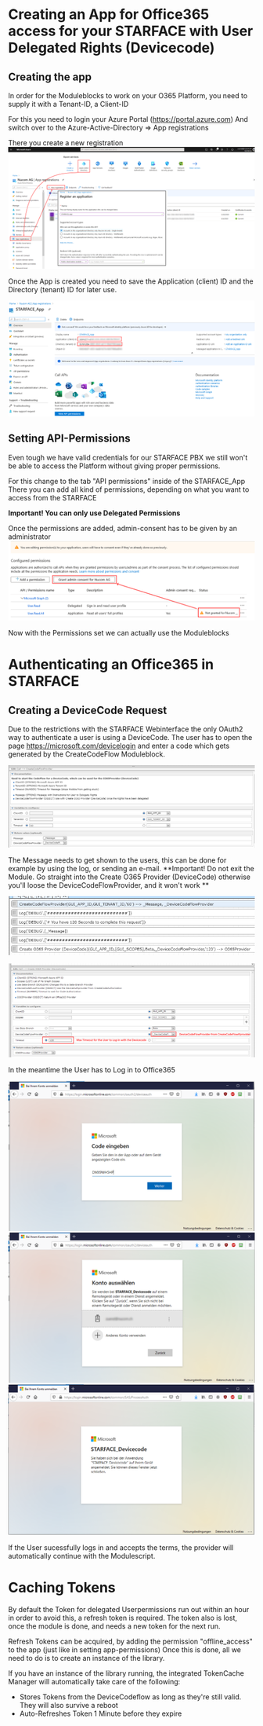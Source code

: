 # Creating an App for Office365 access for your STARFACE with User Delegated Rights (Devicecode)
## Creating the app
In order for the Moduleblocks to work on your O365 Platform, you need to supply it with a Tenant-ID, a Client-ID

For this you need to login your Azure Portal (https://portal.azure.com)
And switch over to the Azure-Active-Directory ⇒ App registrations

There you create a new registration
  ![create_app](/img/create_app.png "create_app")
  
Once the App is created you need to save the Application (client) ID and the Directory (tenant) ID for later use.

  ![app_info](/img/app_info.png "app_info")

## Setting API-Permissions
Even tough we have valid credentials for our STARFACE PBX we still won't be able to access the Platform without giving proper permissions.

For this change to the tab "API permissions" inside of the STARFACE_App
There you can add all kind of permissions, depending on what you want to access from the STARFACE

**Important! You can only use Delegated Permissions**

Once the permissions are added, admin-consent has to be given by an administrator
  ![admin-consent](/img/admin-consent.png "admin-consent")
  
Now with the Permissions set we can actually use the Moduleblocks

# Authenticating an Office365 in STARFACE

## Creating a DeviceCode Request
Due to the restrictions with the STARFACE Webinterface the only OAuth2 way to authenticate a user is using a DeviceCode.
The user has to open the page https://microsoft.com/devicelogin and enter a code which gets generated by the CreateCodeFlow Moduleblock.

  ![create_codeflow](/img/create_codeflow.png "create_codeflow")
  
The Message needs to get shown to the users, this can be done for example by using the log, or sending an e-mail.
**Important! Do not exit the Module. Go straight into the Create O365 Provider (DeviceCode) otherwise you'll loose the DeviceCodeFlowProvider, and it won't work **

  ![example_block_codeflow](/img/example_block_codeflow.png "example_block_codeflow.png")
  
  ![o365provider_devicecode](/img/o365provider_devicecode.png "o365provider_devicecode.png")
  
  In the meantime the User has to Log in to Office365

  ![deviceauth_start](/img/deviceauth_start.png "deviceauth_start.png")
  ![deviceauth_part2](/img/deviceauth_part2.png "deviceauth_part2.png")
  ![deviceauth_finish](/img/deviceauth_finish.png "deviceauth_finish.png")

If the User sucessfully logs in and accepts the terms, the provider will automatically continue with the Modulescript.

# Caching Tokens
By default the Token for delegated Userpermissions run out within an hour in order to avoid this, a refresh token is required.
The token also is lost, once the module is done, and needs a new token for the next run.

Refresh Tokens can be acquired, by adding the permission "offline_access" to the app (just like in setting app-permissions)
Once this is done, all we need to do is to create an instance of the library. 

If you have an instance of the library running, the integrated TokenCache Manager will automatically take care of the following:
- Stores Tokens from the DeviceCodeflow as long as they're still valid. They will also survive a reboot
- Auto-Refreshes Token 1 Minute before they expire
